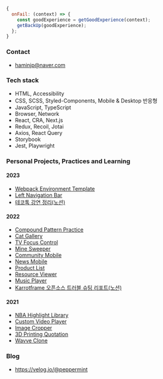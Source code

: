 
```javascript
{
  onFail: (context) => {
    const goodExperience = getGoodExperience(context);
    getBackUp(goodExperience);
  };
}
```

### Contact

- haminjp@naver.com

### Tech stack

- HTML, Accessibility
- CSS, SCSS, Styled-Components, Mobile & Desktop 반응형
- JavaScript, TypeScript
- Browser, Network
- React, CRA, Next.js
- Redux, Recoil, Jotai
- Axios, React Query
- Storybook
- Jest, Playwright

### Personal Projects, Practices and Learning

#### 2023

- <a href="https://github.com/peppermintc/webpack-environment#2-Typescript-%EC%82%AC%EC%9A%A9-%EC%84%A4%EC%A0%95">Webpack Environment Template</a>
- <a href="https://my-dashboard-ruddy.vercel.app/">Left Navigation Bar</a>
- <a href="https://fascinated-whippet-646.notion.site/1903e81d30414430816a4d7c2c22725d">테코톡 강연 정리(노션)</a>

#### 2022

- <a href="https://github.com/peppermintc/compound-pattern-practice">Compound Pattern Practice</a>
- <a href="https://github.com/peppermintc/cat-gallery">Cat Gallery</a>
- <a href="https://github.com/peppermintc/tv-focus-control">TV Focus Control</a>
- <a href="https://github.com/peppermintc/mine-sweeper">Mine Sweeper</a>
- <a href="https://github.com/peppermintc/community-mobile">Community Mobile</a>
- <a href="https://github.com/peppermintc/news-mobile">News Mobile</a>
- <a href="https://github.com/peppermintc/product-list">Product List</a>
- <a href="https://github.com/peppermintc/resource-viewer">Resource Viewer</a>
- <a href="https://github.com/peppermintc/music-player-web">Music Player</a>
- <a href="https://fascinated-whippet-646.notion.site/KarrotFrame-Trouble-shooting-2022-05-0d67a9d394254dbd9d57425b20e4d3c8">Karrotframe 오픈소스 트러블 슈팅 리포트(노션)</a>

#### 2021

- <a href="https://nbahighlightlibrary.com/">NBA Highlight Library</a>
- <a href="https://peppermintc.github.io/custom-video-player/">Custom Video Player</a>
- <a href="https://peppermintc.github.io/image-cropper/">Image Cropper</a>
- <a href="https://peppermintc.github.io/3d-print-quotation/">3D Printing Quotation</a>
- <a href="https://peppermintc.github.io/wavve-clone/">Wavve Clone</a>
<!--

#### 2020

- <a href="https://peppermintc.github.io/Volume-Power-Test/">Vocal Power Test</a>
- <a href="https://peppermintc.github.io/Notice-Board/">Notice Board</a>
- <a href="https://peppermintc.github.io/team-manager-3/">Team Manager 3</a>
- <a href="https://peppermintc.github.io/Team-Manager/">Team Manager</a>
- <a href="https://peppermintc.github.io/thc/">오늘의집 클론</a>
- <a href="https://peppermintc.github.io/peppermint-timer/">타이머</a>
- <a href="https://peppermintc.github.io/My_Portfolio/">My Portfolio</a> -->

### Blog

- https://velog.io/@peppermint
